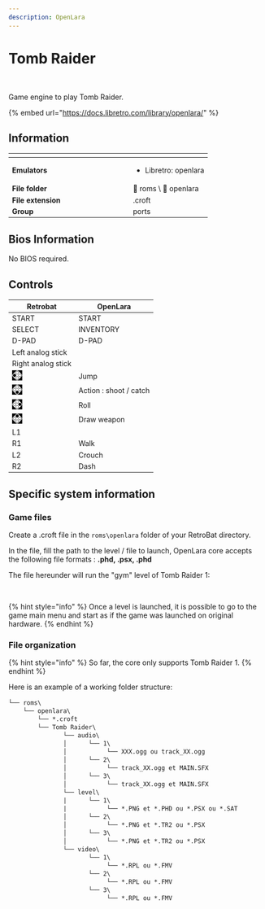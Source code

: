 ```yaml
---
description: OpenLara
---
```


# Tomb Raider

<div align="left">

<figure><img src="https://files.gitbook.com/v0/b/gitbook-x-prod.appspot.com/o/spaces%2FCgoewyw8Sagl6SNUMrCG%2Fuploads%2FEz8si9RfyUg6Yc3vzCUS%2F1526141_794a5.png?alt=media&#x26;token=c4d72829-7e6b-49e6-80e0-d28755ed99bc" alt=""><figcaption></figcaption></figure>

</div>

Game engine to play Tomb Raider.

{% embed url="https://docs.libretro.com/library/openlara/" %}

## Information

<table data-header-hidden><thead><tr><th width="224"></th><th></th></tr></thead><tbody><tr><td><strong>Emulators</strong></td><td><ul><li>Libretro: openlara</li></ul></td></tr><tr><td><strong>File folder</strong></td><td><span data-gb-custom-inline data-tag="emoji" data-code="1f4c2">📂</span> roms \ <span data-gb-custom-inline data-tag="emoji" data-code="1f4c2">📂</span> openlara</td></tr><tr><td><strong>File extension</strong></td><td>.croft</td></tr><tr><td><strong>Group</strong></td><td>ports</td></tr></tbody></table>

## Bios Information

No BIOS required.

## Controls

| Retrobat                                       | OpenLara               |
| ---------------------------------------------- | ---------------------- |
| START                                          | START                  |
| SELECT                                         | INVENTORY              |
| D-PAD                                          | D-PAD                  |
| Left analog stick                              |                        |
| Right analog stick                             |                        |
| ![](<../../../.gitbook/assets/image (45).png>) | Jump                   |
| ![](<../../../.gitbook/assets/image (27).png>) | Action : shoot / catch |
| ![](<../../../.gitbook/assets/image (13).png>) | Roll                   |
| ![](<../../../.gitbook/assets/image (47).png>) | Draw weapon            |
| L1                                             |                        |
| R1                                             | Walk                   |
| L2                                             | Crouch                 |
| R2                                             | Dash                   |

## Specific system information

### Game files

Create a .croft file in the `roms\openlara` folder of your RetroBat directory.

In the file, fill the path to the level / file to launch, OpenLara core accepts the following file formats : **.phd, .psx, .phd**

The file hereunder will run the "gym" level of Tomb Raider 1:

<div align="left">

<figure><img src="https://i.imgur.com/yRgQBth.png" alt=""><figcaption></figcaption></figure>

</div>

{% hint style="info" %}
Once a level is launched, it is possible to go to the game main menu and start as if the game was launched on original hardware.
{% endhint %}

### File organization

{% hint style="info" %}
So far, the core only supports Tomb Raider 1.
{% endhint %}

Here is an example of a working folder structure:

```
└── roms\
    └── openlara\
        └── *.croft
        └── Tomb Raider\
               └── audio\
               │      └── 1\
               │           └── XXX.ogg ou track_XX.ogg
               │      └── 2\
               │           └── track_XX.ogg et MAIN.SFX
               │      └── 3\
               │           └── track_XX.ogg et MAIN.SFX
               └── level\
               |      └── 1\
               |           └── *.PNG et *.PHD ou *.PSX ou *.SAT
               │      └── 2\
               │           └── *.PNG et *.TR2 ou *.PSX
               │      └── 3\
               │           └── *.PNG et *.TR2 ou *.PSX
               └── video\
                      └── 1\
                           └── *.RPL ou *.FMV
                      └── 2\
                           └── *.RPL ou *.FMV
                      └── 3\
                           └── *.RPL ou *.FMV
```
